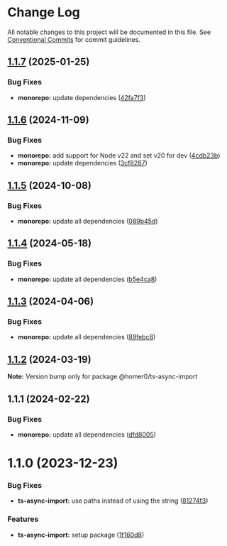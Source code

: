 # Change Log

All notable changes to this project will be documented in this file.
See [Conventional Commits](https://conventionalcommits.org) for commit guidelines.

## [1.1.7](https://github.com/homer0/packages/compare/@homer0/ts-async-import@1.1.6...@homer0/ts-async-import@1.1.7) (2025-01-25)

### Bug Fixes

- **monorepo:** update dependencies ([42fa7f3](https://github.com/homer0/packages/commit/42fa7f3df684bd0622b8c23d806e249785034b13))

## [1.1.6](https://github.com/homer0/packages/compare/@homer0/ts-async-import@1.1.5...@homer0/ts-async-import@1.1.6) (2024-11-09)

### Bug Fixes

- **monorepo:** add support for Node v22 and set v20 for dev ([4cdb23b](https://github.com/homer0/packages/commit/4cdb23b692bdf103d0240b9a29fe4bd21d7062a1))
- **monorepo:** update dependencies ([3cf8287](https://github.com/homer0/packages/commit/3cf828796759009a74b473df0904fa84ec09f7ad))

## [1.1.5](https://github.com/homer0/packages/compare/@homer0/ts-async-import@1.1.4...@homer0/ts-async-import@1.1.5) (2024-10-08)

### Bug Fixes

- **monorepo:** update all dependencies ([089b45d](https://github.com/homer0/packages/commit/089b45d3e63adfae5cefb3641a31c941d5613c92))

## [1.1.4](https://github.com/homer0/packages/compare/@homer0/ts-async-import@1.1.3...@homer0/ts-async-import@1.1.4) (2024-05-18)

### Bug Fixes

- **monorepo:** update all dependencies ([b5e4ca8](https://github.com/homer0/packages/commit/b5e4ca81420dce38ddaceaa577def66a8064df85))

## [1.1.3](https://github.com/homer0/packages/compare/@homer0/ts-async-import@1.1.2...@homer0/ts-async-import@1.1.3) (2024-04-06)

### Bug Fixes

- **monorepo:** update all dependencies ([89febc8](https://github.com/homer0/packages/commit/89febc8e7f8e2be2cbc0655f6452b10a22c86934))

## [1.1.2](https://github.com/homer0/packages/compare/@homer0/ts-async-import@1.1.1...@homer0/ts-async-import@1.1.2) (2024-03-19)

**Note:** Version bump only for package @homer0/ts-async-import

## 1.1.1 (2024-02-22)

### Bug Fixes

- **monorepo:** update all dependencies ([dfd8005](https://github.com/homer0/packages/commit/dfd80057bf5a5259d0324ca5eecf6e42a58db817))

# 1.1.0 (2023-12-23)

### Bug Fixes

- **ts-async-import:** use paths instead of using the string ([81274f3](https://github.com/homer0/packages/commit/81274f356bf8bac58d6e97d77f63304fdcc95fc5))

### Features

- **ts-async-import:** setup package ([1f160d8](https://github.com/homer0/packages/commit/1f160d83207d6c539506bf75146ec745c8a52cc2))
